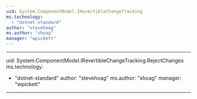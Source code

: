 ```yaml
---
uid: System.ComponentModel.IRevertibleChangeTracking
ms.technology: 
  - "dotnet-standard"
author: "stevehoag"
ms.author: "shoag"
manager: "wpickett"
---
```


---
uid: System.ComponentModel.IRevertibleChangeTracking.RejectChanges
ms.technology: 
  - "dotnet-standard"
author: "stevehoag"
ms.author: "shoag"
manager: "wpickett"
---
